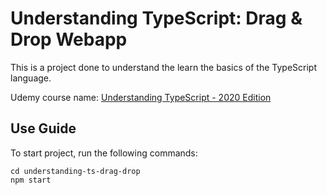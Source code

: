 # Understanding TypeScript: Drag & Drop Webapp

This is a project done to understand the learn the basics of the TypeScript language.

Udemy course name: [Understanding TypeScript - 2020 Edition](https://www.udemy.com/course/understanding-typescript/)

## Use Guide
To start project, run the following commands:
```
cd understanding-ts-drag-drop
npm start
```
